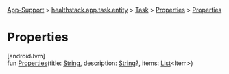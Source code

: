 
[App-Support](../../../../index.html) > [healthstack.app.task.entity](../../index.html) > [Task](../index.html) > [Properties](index.html) > [Properties](-properties.html)



# Properties



[androidJvm]\
fun [Properties](-properties.html)(title: [String](https://kotlinlang.org/api/latest/jvm/stdlib/kotlin/-string/index.html), description: [String](https://kotlinlang.org/api/latest/jvm/stdlib/kotlin/-string/index.html)?, items: [List](https://kotlinlang.org/api/latest/jvm/stdlib/kotlin.collections/-list/index.html)&lt;Item&gt;)




